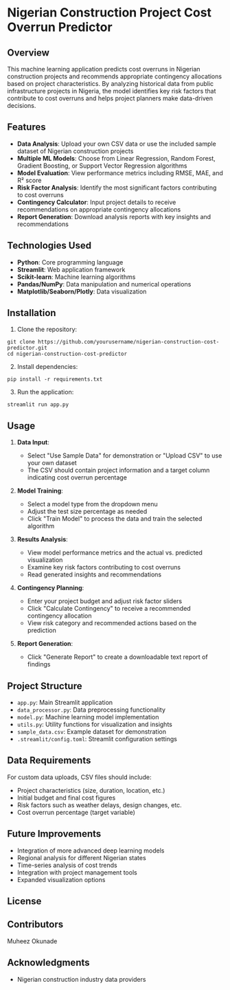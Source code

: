 # Nigerian Construction Project Cost Overrun Predictor

## Overview
This machine learning application predicts cost overruns in Nigerian construction projects and recommends appropriate contingency allocations based on project characteristics. By analyzing historical data from public infrastructure projects in Nigeria, the model identifies key risk factors that contribute to cost overruns and helps project planners make data-driven decisions.

## Features
- **Data Analysis**: Upload your own CSV data or use the included sample dataset of Nigerian construction projects
- **Multiple ML Models**: Choose from Linear Regression, Random Forest, Gradient Boosting, or Support Vector Regression algorithms
- **Model Evaluation**: View performance metrics including RMSE, MAE, and R² score
- **Risk Factor Analysis**: Identify the most significant factors contributing to cost overruns
- **Contingency Calculator**: Input project details to receive recommendations on appropriate contingency allocations
- **Report Generation**: Download analysis reports with key insights and recommendations

## Technologies Used
- **Python**: Core programming language
- **Streamlit**: Web application framework
- **Scikit-learn**: Machine learning algorithms
- **Pandas/NumPy**: Data manipulation and numerical operations
- **Matplotlib/Seaborn/Plotly**: Data visualization

## Installation
1. Clone the repository:
```
git clone https://github.com/yourusername/nigerian-construction-cost-predictor.git
cd nigerian-construction-cost-predictor
```

2. Install dependencies:
```
pip install -r requirements.txt
```

3. Run the application:
```
streamlit run app.py
```

## Usage
1. **Data Input**: 
   - Select "Use Sample Data" for demonstration or "Upload CSV" to use your own dataset
   - The CSV should contain project information and a target column indicating cost overrun percentage

2. **Model Training**:
   - Select a model type from the dropdown menu
   - Adjust the test size percentage as needed
   - Click "Train Model" to process the data and train the selected algorithm

3. **Results Analysis**:
   - View model performance metrics and the actual vs. predicted visualization
   - Examine key risk factors contributing to cost overruns
   - Read generated insights and recommendations

4. **Contingency Planning**:
   - Enter your project budget and adjust risk factor sliders
   - Click "Calculate Contingency" to receive a recommended contingency allocation
   - View risk category and recommended actions based on the prediction

5. **Report Generation**:
   - Click "Generate Report" to create a downloadable text report of findings

## Project Structure
- `app.py`: Main Streamlit application
- `data_processor.py`: Data preprocessing functionality
- `model.py`: Machine learning model implementation
- `utils.py`: Utility functions for visualization and insights
- `sample_data.csv`: Example dataset for demonstration
- `.streamlit/config.toml`: Streamlit configuration settings

## Data Requirements
For custom data uploads, CSV files should include:
- Project characteristics (size, duration, location, etc.)
- Initial budget and final cost figures
- Risk factors such as weather delays, design changes, etc.
- Cost overrun percentage (target variable)

## Future Improvements
- Integration of more advanced deep learning models
- Regional analysis for different Nigerian states
- Time-series analysis of cost trends
- Integration with project management tools
- Expanded visualization options

## License


## Contributors
Muheez Okunade

## Acknowledgments
- Nigerian construction industry data providers
